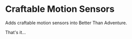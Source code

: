 # Craftable Motion Sensors

Adds craftable motion sensors into Better Than Adventure.

That's it...
